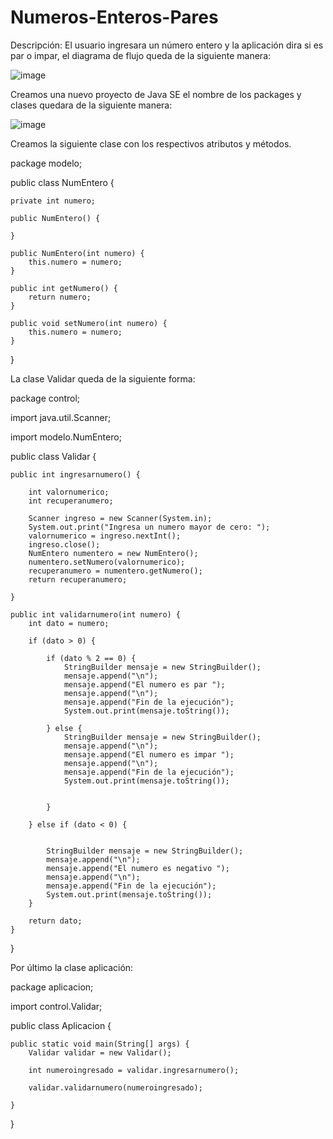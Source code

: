 # Numeros-Enteros-Pares
Descripción:
El usuario ingresara un número entero y la aplicación dira si es par o impar, el diagrama de flujo queda de la siguiente manera:


![image](https://user-images.githubusercontent.com/41167366/46489269-cf900700-c7b9-11e8-8b07-da44acab0fe0.png)



Creamos una nuevo proyecto de Java SE el nombre de los packages y clases quedara de la siguiente
manera:

![image](https://user-images.githubusercontent.com/41167366/46487420-c94b5c00-c7b4-11e8-9057-50de4e3dfe2c.png)


Creamos la siguiente clase con los respectivos atributos y métodos.

package modelo;

public class NumEntero {

	private int numero;
  
	public NumEntero() {
  
	}
  
	public NumEntero(int numero) {	
		this.numero = numero;
	}
  
	public int getNumero() {
		return numero;
	}
  
	public void setNumero(int numero) {
		this.numero = numero;
	}
  
}


La clase Validar queda de la siguiente forma:

package control;

import java.util.Scanner;

import modelo.NumEntero;

public class Validar {

	public int ingresarnumero() {

		int valornumerico;
		int recuperanumero;
		
		Scanner ingreso = new Scanner(System.in);
		System.out.print("Ingresa un numero mayor de cero: ");
		valornumerico = ingreso.nextInt();
		ingreso.close();
		NumEntero numentero = new NumEntero();
		numentero.setNumero(valornumerico);
		recuperanumero = numentero.getNumero();
		return recuperanumero;

	}

	public int validarnumero(int numero) {
		int dato = numero;

		if (dato > 0) {

			if (dato % 2 == 0) {
				StringBuilder mensaje = new StringBuilder();
				mensaje.append("\n");
				mensaje.append("El numero es par ");
				mensaje.append("\n");
				mensaje.append("Fin de la ejecución");
				System.out.print(mensaje.toString());
				
			} else {
				StringBuilder mensaje = new StringBuilder();
				mensaje.append("\n");
				mensaje.append("El numero es impar ");
				mensaje.append("\n");
				mensaje.append("Fin de la ejecución");
				System.out.print(mensaje.toString());
				
				
			}

		} else if (dato < 0) {
			
		
			StringBuilder mensaje = new StringBuilder();
			mensaje.append("\n");
			mensaje.append("El numero es negativo ");
			mensaje.append("\n");
			mensaje.append("Fin de la ejecución");
			System.out.print(mensaje.toString());
		}

		return dato;
	}

}


Por último la clase aplicación:

package aplicacion;

import control.Validar;

public class Aplicacion {

	public static void main(String[] args) {
		Validar validar = new Validar();

		int numeroingresado = validar.ingresarnumero();

		validar.validarnumero(numeroingresado);

	}

}

